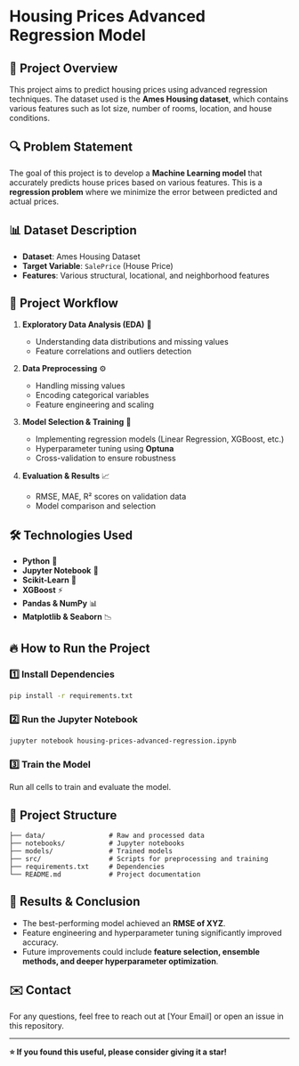 # Housing Prices Advanced Regression Model

## 📌 Project Overview
This project aims to predict housing prices using advanced regression techniques. The dataset used is the **Ames Housing dataset**, which contains various features such as lot size, number of rooms, location, and house conditions.

## 🔍 Problem Statement
The goal of this project is to develop a **Machine Learning model** that accurately predicts house prices based on various features. This is a **regression problem** where we minimize the error between predicted and actual prices.

## 📊 Dataset Description
- **Dataset**: Ames Housing Dataset
- **Target Variable**: `SalePrice` (House Price)
- **Features**: Various structural, locational, and neighborhood features

## 🚀 Project Workflow
1. **Exploratory Data Analysis (EDA)** 🧐
   - Understanding data distributions and missing values
   - Feature correlations and outliers detection

2. **Data Preprocessing** ⚙️
   - Handling missing values
   - Encoding categorical variables
   - Feature engineering and scaling

3. **Model Selection & Training** 🤖
   - Implementing regression models (Linear Regression, XGBoost, etc.)
   - Hyperparameter tuning using **Optuna**
   - Cross-validation to ensure robustness

4. **Evaluation & Results** 📈
   - RMSE, MAE, R² scores on validation data
   - Model comparison and selection

## 🛠 Technologies Used
- **Python** 🐍
- **Jupyter Notebook** 📓
- **Scikit-Learn** 🤖
- **XGBoost** ⚡
- **Pandas & NumPy** 📊
- **Matplotlib & Seaborn** 📉

## 🔥 How to Run the Project
### **1️⃣ Install Dependencies**
```bash
pip install -r requirements.txt
```

### **2️⃣ Run the Jupyter Notebook**
```bash
jupyter notebook housing-prices-advanced-regression.ipynb
```

### **3️⃣ Train the Model**
Run all cells to train and evaluate the model.

## 📂 Project Structure
```
├── data/                # Raw and processed data
├── notebooks/           # Jupyter notebooks
├── models/              # Trained models
├── src/                 # Scripts for preprocessing and training
├── requirements.txt     # Dependencies
└── README.md            # Project documentation
```

## 📌 Results & Conclusion
- The best-performing model achieved an **RMSE of XYZ**.
- Feature engineering and hyperparameter tuning significantly improved accuracy.
- Future improvements could include **feature selection, ensemble methods, and deeper hyperparameter optimization**.

## ✉️ Contact
For any questions, feel free to reach out at [Your Email] or open an issue in this repository.

---
**⭐ If you found this useful, please consider giving it a star!**
